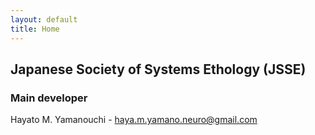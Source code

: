 ```yaml
---
layout: default
title: Home
---
```


## Japanese Society of Systems Ethology (JSSE)


### Main developer

Hayato M. Yamanouchi - haya.m.yamano.neuro@gmail.com

